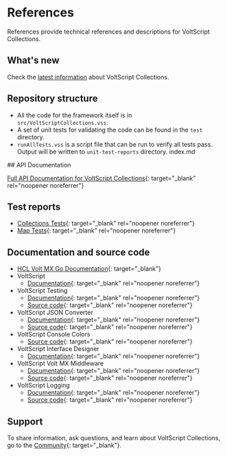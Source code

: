 # References

References provide technical references and descriptions for VoltScript Collections.

## What's new

Check the [latest information](whatsnew.md) about VoltScript Collections. 
## Repository structure

- All the code for the framework itself is in `src/VoltScriptCollections.vss`.
- A set of unit tests for validating the code can be found in the `test` directory.
- `runAllTests.vss` is a script file that can be run to verify all tests pass. Output will be written to `unit-test-reports` directory.
index.md

## API Documentation

[Full API Documentation for VoltScript Collections](./apidocs/index.html){: target="_blank" rel="noopener noreferrer"}

## Test reports

- [Collections Tests](./testreports/TestCollections/index.html){: target="_blank" rel="noopener noreferrer"}
- [Map Tests](./testreports/TestMaps/index.html){: target="_blank" rel="noopener noreferrer"}

## Documentation and source code

- [HCL Volt MX Go Documentation](https://opensource.hcltechsw.com/voltmxgo-documentation/index.html){: target="_blank"}
- VoltScript
    - [Documentation](https://help.hcltechsw.com/docs/voltscript/early-access/index.html){: target="_blank" rel="noopener noreferrer"}
- VoltScript Testing
    - [Documentation](https://opensource.hcltechsw.com/voltscript-testing){: target="_blank" rel="noopener noreferrer"}
    - [Source code](https://github.com/HCL-TECH-SOFTWARE/voltscript-testing){: target="_blank" rel="noopener noreferrer"}
- VoltScript JSON Converter
    - [Documentation](https://opensource.hcltechsw.com/voltscript-json-converter){: target="_blank" rel="noopener noreferrer"}
    - [Source code](https://github.com/HCL-TECH-SOFTWARE/voltscript-json-converter){: target="_blank" rel="noopener noreferrer"}
- VoltScript Console Colors
    - [Source code](https://github.com/HCL-TECH-SOFTWARE/voltscript-console-colors){: target="_blank" rel="noopener noreferrer"}
    <!-- [Documentation](https://opensource.hcltechsw.com/voltscript-console-colors){: target="_blank" rel="noopener noreferrer"}-->
- VoltScript Interface Designer
    - [Documentation](https://opensource.hcltechsw.com/voltscript-interface-designer){: target="_blank" rel="noopener noreferrer"}
- VoltScript Volt MX Middleware
    - [Documentation](https://opensource.hcltechsw.com/voltscript-voltmx-middleware){: target="_blank" rel="noopener noreferrer"}
    - [Source code](https://github.com/HCL-TECH-SOFTWARE/voltscript-voltmx-middleware){: target="_blank" rel="noopener noreferrer"}
- VoltScript Logging
    - [Documentation](https://opensource.hcltechsw.com/voltscript-logging){: target="_blank" rel="noopener noreferrer"}
    - [Source code](https://github.com/HCL-TECH-SOFTWARE/voltscript-logging){: target="_blank" rel="noopener noreferrer"}

## Support

To share information, ask questions, and learn about VoltScript Collections, go to the [Community](https://support.hcltechsw.com/community?id=community_forum&sys_id=999cdacbdb82ed9055f38d6d13961961){: target="_blank"}.